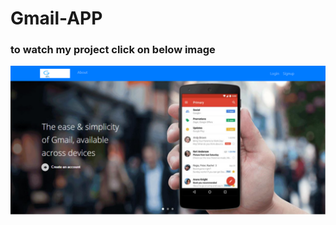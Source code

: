 # Gmail-APP
### to watch my project click on below image
[![Watch the video](https://github.com/gopalalok/Gmail-APP/blob/main/gmail_pic.png)](https://youtu.be/rqAwuLNvKpg)
